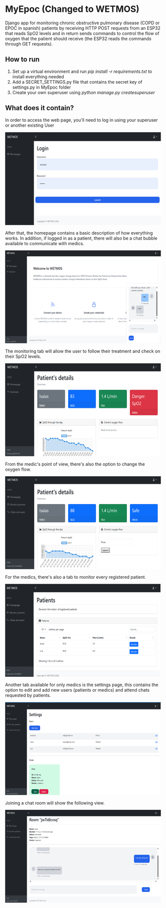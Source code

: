 # MyEpoc (Changed to WETMOS)
Django app for monitoring chronic obstructive pulmonary disease (COPD or EPOC in spanish) patients by receiving HTTP POST requests from an ESP32 that reads SpO2 levels and in return sends commands to control the flow of oxygen that the patient should receive (the ESP32 reads the commands through GET requests). 

## How to run
1. Set up a virtual environment and run *pip install -r requirements.txt* to install everything needed
2. Add a SECRET_SETTINGS.py file that contains the secret key of settings.py in MyEpoc folder
3. Create your own superuser using *python manage.py createsuperuser*

## What does it contain?
In order to access the web page, you'll need to log in using your superuser or another existing User
<p align="center">
    <img src="https://github.com/Mauricio1812/MyEpoc/blob/master/docs/images/login.png" alt="Login Page" width="600" height="300"/>
</p>

After that, the homepage contains a basic description of how everything works. In addition, if logged in as a patient, there will also be a chat bubble available to communicate with medics.
<p align="center">
    <img src="https://github.com/Mauricio1812/MyEpoc/blob/master/docs/images/chat_patient.png" alt="Patient view of chat" width="600" height="300"/>
</p>
The monitoring tab will allow the user to follow their treatment and check on their SpO2 levels.
<p align="center">
    <img src="https://github.com/Mauricio1812/MyEpoc/blob/master/docs/images/monitor_patient.png" alt="Patient view of monitoring" width="600" height="300"/>
</p>
From the medic's point of view, there's also the option to change the oxygen flow.
<p align="center">
    <img src="https://github.com/Mauricio1812/MyEpoc/blob/master/docs/images/monitor_medic.png" alt="Medic view of monitoring" width="600" height="300"/>
</p>
For the medics, there's also a tab to monitor every registered patient.
<p align="center">
    <img src="https://github.com/Mauricio1812/MyEpoc/blob/master/docs/images/monitor_table.png" alt="Table of patients" width="600" height="300"/>
</p>
Another tab available for only medics is the settings page, this contains the option to edit and add new users (patients or medics) and attend chats requested by patients.
<p align="center">
    <img src="https://github.com/Mauricio1812/MyEpoc/blob/master/docs/images/settings.png" alt="Settings" width="600" height="300"/>
</p>
Joining a chat room will show the following view.
<p align="center">
    <img src="https://github.com/Mauricio1812/MyEpoc/blob/master/docs/images/chat_medic.png" alt="Medic view of chat" width="600" height="300"/>
</p>
